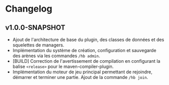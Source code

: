 # Changelog

## v1.0.0-SNAPSHOT
- Ajout de l'architecture de base du plugin, des classes de données et des squelettes de managers.
- Implémentation du système de création, configuration et sauvegarde des arènes via les commandes `/hb admin`.
- [BUILD] Correction de l'avertissement de compilation en configurant la balise `<release>` pour le maven-compiler-plugin.
- Implémentation du moteur de jeu principal permettant de rejoindre, démarrer et terminer une partie. Ajout de la commande `/hb join`.

